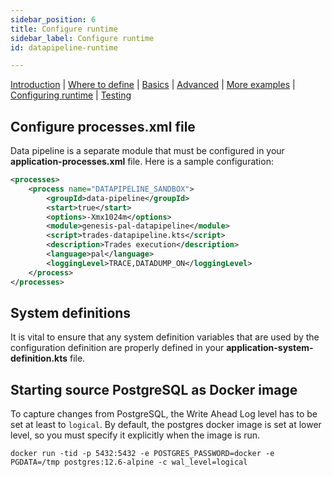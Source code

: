 ```yaml
---
sidebar_position: 6
title: Configure runtime
sidebar_label: Configure runtime
id: datapipeline-runtime

---
```


[Introduction](/creating-applications/defining-your-application/integrations/data-pipeline/overview/)  | [Where to define](/creating-applications/defining-your-application/integrations/data-pipeline/datapipeline-where-to-define/) | [Basics](/creating-applications/defining-your-application/integrations/data-pipeline/datapipeline-basics/) | [Advanced](/creating-applications/defining-your-application/integrations/data-pipeline/datapipeline-advanced/) | [More examples](/creating-applications/defining-your-application/integrations/data-pipeline/datapipeline-examples/) | [Configuring runtime](/creating-applications/defining-your-application/integrations/data-pipeline/datapipeline-runtime/) | [Testing](/creating-applications/defining-your-application/integrations/data-pipeline/datapipeline-testing/)

## Configure processes.xml file
Data pipeline is a separate module that must be configured in your __application__**-processes.xml** file. Here is a sample configuration:

```xml
<processes>
    <process name="DATAPIPELINE_SANDBOX">
        <groupId>data-pipeline</groupId>
        <start>true</start>
        <options>-Xmx1024m</options>
        <module>genesis-pal-datapipeline</module>
        <script>trades-datapipeline.kts</script>
        <description>Trades execution</description>
        <language>pal</language>
        <loggingLevel>TRACE,DATADUMP_ON</loggingLevel>
    </process>
</processes>
```

## System definitions
It is vital to ensure that any system definition variables that are used by the configuration definition are properly defined in your __application__**-system-definition.kts** file.

## Starting source PostgreSQL as Docker image
To capture changes from PostgreSQL, the Write Ahead Log level has to be set at least to `logical`. By default, the postgres docker image is set at lower level, so you must specify it explicitly when the image is run.

```shell
docker run -tid -p 5432:5432 -e POSTGRES_PASSWORD=docker -e PGDATA=/tmp postgres:12.6-alpine -c wal_level=logical
```
